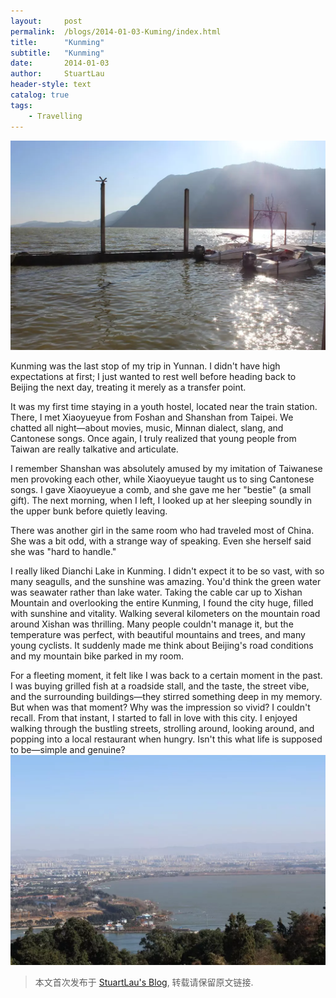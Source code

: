 ```yaml
---
layout:     post
permalink:  /blogs/2014-01-03-Kuming/index.html
title:      "Kunming"
subtitle:   "Kunming"
date:       2014-01-03
author:     StuartLau
header-style: text
catalog: true
tags:
    - Travelling
---
```

![Kunming-0](/images/in-post/Kunming-0.jpg)

Kunming was the last stop of my trip in Yunnan. I didn't have high expectations at first; I just wanted to rest well before heading back to Beijing the next day, treating it merely as a transfer point.

It was my first time staying in a youth hostel, located near the train station. There, I met Xiaoyueyue from Foshan and Shanshan from Taipei. We chatted all night—about movies, music, Minnan dialect, slang, and Cantonese songs. Once again, I truly realized that young people from Taiwan are really talkative and articulate.

I remember Shanshan was absolutely amused by my imitation of Taiwanese men provoking each other, while Xiaoyueyue taught us to sing Cantonese songs. I gave Xiaoyueyue a comb, and she gave me her "bestie" (a small gift). The next morning, when I left, I looked up at her sleeping soundly in the upper bunk before quietly leaving.

There was another girl in the same room who had traveled most of China. She was a bit odd, with a strange way of speaking. Even she herself said she was "hard to handle."

I really liked Dianchi Lake in Kunming. I didn't expect it to be so vast, with so many seagulls, and the sunshine was amazing. You'd think the green water was seawater rather than lake water. Taking the cable car up to Xishan Mountain and overlooking the entire Kunming, I found the city huge, filled with sunshine and vitality. Walking several kilometers on the mountain road around Xishan was thrilling. Many people couldn't manage it, but the temperature was perfect, with beautiful mountains and trees, and many young cyclists. It suddenly made me think about Beijing's road conditions and my mountain bike parked in my room.

For a fleeting moment, it felt like I was back to a certain moment in the past. I was buying grilled fish at a roadside stall, and the taste, the street vibe, and the surrounding buildings—they stirred something deep in my memory. But when was that moment? Why was the impression so vivid? I couldn't recall. From that instant, I started to fall in love with this city. I enjoyed walking through the bustling streets, strolling around, looking around, and popping into a local restaurant when hungry. Isn't this what life is supposed to be—simple and genuine?
![Kunming-1](/images/in-post/Kunming-1.jpg)

> 本文首次发布于 [StuartLau's Blog](https://stuartlau.github.io), 转载请保留原文链接.
